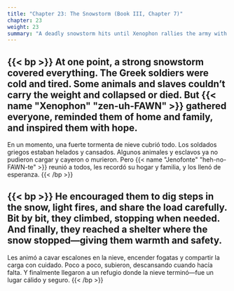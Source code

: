 ```yaml
---
title: "Chapter 23: The Snowstorm (Book III, Chapter 7)"
chapter: 23
weight: 23
summary: "A deadly snowstorm hits until Xenophon rallies the army with hope and practical steps."
---
```


{{< bp >}}
At one point, a strong snowstorm covered everything. The Greek soldiers were cold and tired. Some animals and slaves couldn’t carry the weight and collapsed or died. But {{< name "Xenophon" "zen-uh-FAWN" >}} gathered everyone, reminded them of home and family, and inspired them with hope.
---
En un momento, una fuerte tormenta de nieve cubrió todo. Los soldados griegos estaban helados y cansados. Algunos animales y esclavos ya no pudieron cargar y cayeron o murieron. Pero {{< name "Jenofonte" "heh-no-FAWN-te" >}} reunió a todos, les recordó su hogar y familia, y los llenó de esperanza.
{{< /bp >}}

{{< bp >}}
He encouraged them to dig steps in the snow, light fires, and share the load carefully. Bit by bit, they climbed, stopping when needed. And finally, they reached a shelter where the snow stopped—giving them warmth and safety.
---
Les animó a cavar escalones en la nieve, encender fogatas y compartir la carga con cuidado. Poco a poco, subieron, descansando cuando hacía falta. Y finalmente llegaron a un refugio donde la nieve terminó—fue un lugar cálido y seguro.
{{< /bp >}}

